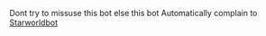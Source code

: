Dont try to missuse this bot else this bot Automatically complain to [Starworldbot](https://t.me/Starof_world)

